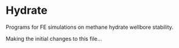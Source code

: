 # Hydrate
Programs for FE simulations on methane hydrate wellbore stability.

Making the initial changes to this file...
